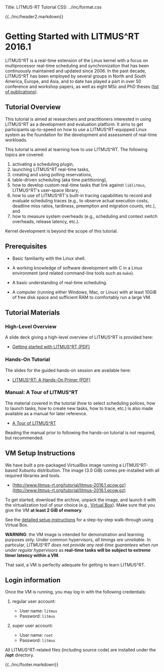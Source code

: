 Title:  LITMUS-RT Tutorial
CSS:    ../inc/format.css


{{../inc/header2.markdown}}

# Getting Started with LITMUS^RT 2016.1

LITMUS^RT is a real-time extension of the Linux kernel with a focus on multiprocessor real-time scheduling and synchronization that has been continuously maintained and updated since 2006. In the past decade, LITMUS^RT has been employed by several groups in North and South America, Europe, and Asia, and to date has played a part in over 50 conference and workshop papers, as well as eight MSc and PhD theses ([list of publications](https://wiki.litmus-rt.org/litmus/Publications)).

<!--
**Quick links**:

- High-level overview: [Getting started with LITMUS^RT (PDF)](litmus-overview.pdf)
- Hands-on tutorial: [LITMUS^RT: A Hands-On Primer (PDF)](tutorial-slides.pdf)
- Manual: [A guide to LITMUS^RT](manual.html)
-->

## Tutorial Overview

This tutorial is aimed at researchers and practitioners interested in using LITMUS^RT as a development and evaluation platform. It aims to get participants up-to-speed on how to use a LITMUS^RT-equipped Linux system as the foundation for the development and assessment of real-time workloads.

This tutorial is aimed at learning how to *use* LITMUS^RT. The following topics are covered:

1. activating a scheduling plugin,
2. launching LITMUS^RT real-time tasks,
3. creating and using polling reservations,
4. table-driven scheduling (aka time partitioning),
5. how to develop custom real-time tasks that link against `liblitmus`, LITMUS^RT's user-space library,
5. how to use of LITMUS^RT's built-in tracing capabilities to record and evaluate scheduling traces (e.g., to observe actual execution costs, deadline miss ratios, tardiness, preemption and migration counts, etc.), and
6. how to measure system overheads (e.g., scheduling and context switch overheads, release latency, etc.).

Kernel development is beyond the scope of this tutorial.

## Prerequisites

- Basic familiarity with the Linux shell.

- A working knowledge of software development with C in a Linux environment (and related command-line tools such as `make`).

- A basic understanding of real-time scheduling.

- A computer (running either Windows, Mac, or Linux) with at least 10GiB of free disk space and sufficient RAM to comfortably run a large VM.

## Tutorial Materials


### High-Level Overview

A slide deck giving a high-level overview of LITMUS^RT is provided here:

- [Getting started with LITMUS^RT (PDF)](litmus-overview.pdf)

### Hands-On Tutorial

The slides for the guided hands-on session are available here:

- [LITMUS^RT: A Hands-On Primer (PDF)](tutorial-slides.pdf)

### Manual: A Tour of LITMUS^RT

The material covered in the tutorial (how to select scheduling polices, how to launch tasks, how to create new tasks, how to trace, etc.) is also made available as a manual for later reference.

- [A Tour of LITMUS^RT](manual.html)

Reading the manual prior to following the hands-on tutorial is not required, but recommended.


## VM Setup Instructions

We have built a pre-packaged VirtualBox image running a LITMUS^RT-based Xubuntu distribution. The image (3.0 GiB) comes pre-installed with all required libraries and tools.

- [http://www.litmus-rt.org/tutorial/litmus-2016.1.qcow.gz](http://www.litmus-rt.org/tutorial/litmus-2016.1.qcow.gz)

To get started, download the archive, unpack the image, and launch it with the virtualization tool of your choice (e.g., [Virtual Box](https://www.virtualbox.org)). Make sure that you give the VM **at least 2 GiB of memory**.

See the [detailed setup instructions](vm-setup.html) for a step-by-step walk-through using Virtual Box.

**WARNING**: the VM image is intended for demonstration and learning purposes only. Under common hypervisors, *all timings are unreliable*. In particular, *LITMUS^RT does not provide any real-time guarantees when run under regular hypervisors* as **real-time tasks will be subject to extreme timer latency within a VM**.

That said, a VM is perfectly adequate for getting to learn LITMUS^RT.

## Login information

Once the VM is running, you may log in with the following credentials:

1. regular user account:
    - User name: `litmus`
    - Password: `litmus`

2. super user account:
    - User name: `root`
    - Password: `litmus`

All LITMUS^RT-related files (including source code) are installed under the **/opt** directory.





{{../inc/footer.markdown}}
